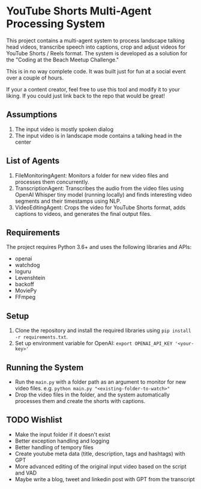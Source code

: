 # YouTube Shorts Multi-Agent Processing System

This project contains a multi-agent system to process landscape talking head videos, transcribe speech into captions, crop and adjust videos for YouTube Shorts / Reels format. The system is developed as a solution for the "Coding at the Beach Meetup Challenge."

This is in no way complete code. It was built just for fun at a social event over a couple of hours.

If your a content creator, feel free to use this tool and modify it to your liking. If you could just link back to the repo that would be great!

## Assumptions
1. The input video is mostly spoken dialog
2. The input video is in landscape mode contains a talking head in the center

## List of Agents

1. FileMonitoringAgent: Monitors a folder for new video files and processes them concurrently.
2. TranscriptionAgent: Transcribes the audio from the video files using OpenAI Whisper tiny model (running locally) and finds interesting video segments and their timestamps using NLP.
3. VideoEditingAgent: Crops the video for YouTube Shorts format, adds captions to videos, and generates the final output files.

## Requirements

The project requires Python 3.6+ and uses the following libraries and APIs:

- openai
- watchdog
- loguru
- Levenshtein
- backoff
- MoviePy
- FFmpeg

## Setup
1. Clone the repository and install the required libraries using `pip install -r requirements.txt`.
2. Set up environment variable for OpenAI: `export OPENAI_API_KEY '<your-key>'` 

## Running the System

- Run the `main.py` with a folder path as an argument to monitor for new video files. e.g. `python main.py "<existing-folder-to-watch>"`
- Drop the video files in the folder, and the system automatically processes them and create the shorts with captions.

## TODO Wishlist
- Make the input folder if it doesn't exist
- Better exception handling and logging
- Better handling of tempory files
- Create youtube meta data (title, description, tags and hashtags) with GPT
- More advanced editing of the original input video based on the script and VAD
- Maybe write a blog, tweet and linkedin post with GPT from the transcript
